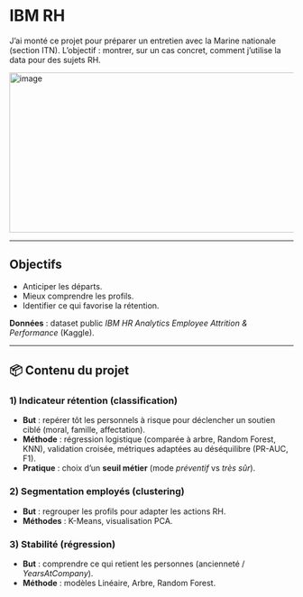 # IBM RH

J’ai monté ce projet pour préparer un entretien avec la Marine nationale (section ITN).
L’objectif : montrer, sur un cas concret, comment j’utilise la data pour des sujets RH.

<img width="550" height="284" alt="image" src="https://github.com/user-attachments/assets/32811649-0eb6-4a86-85c2-f21029d84954" />

---

## Objectifs

- Anticiper les départs.  
- Mieux comprendre les profils.  
- Identifier ce qui favorise la rétention.

**Données** : dataset public *IBM HR Analytics Employee Attrition & Performance* (Kaggle).

---

## 📦 Contenu du projet

### 1) Indicateur rétention (classification)
- **But** : repérer tôt les personnels à risque pour déclencher un soutien ciblé (moral, famille, affectation).  
- **Méthode** : régression logistique (comparée à arbre, Random Forest, KNN), validation croisée, métriques adaptées au déséquilibre (PR-AUC, F1).  
- **Pratique** : choix d’un **seuil métier** (mode *préventif* vs *très sûr*).

### 2) Segmentation employés (clustering)
- **But** : regrouper les profils pour adapter les actions RH.  
- **Méthodes** : K-Means, visualisation PCA.

### 3) Stabilité (régression)
- **But** : comprendre ce qui retient les personnes (ancienneté / *YearsAtCompany*).  
- **Méthode** : modèles Linéaire, Arbre, Random Forest.
